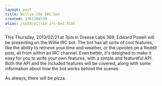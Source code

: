 ```yaml
---
layout: post
title: Willie the IRC bot
created: 1361200539
alias: /sp13/willie-irc-bot.html
---
```

This Thursday, 2013/02/21 at 7pm in Dreese Labs 369, Edward Powell will be presenting on the Willie IRC bot. The bot has all sorts of cool features, like the ability to retrieve your time and weather, or the upvotes on a Reddit post, all from within an IRC channel. Even better, it's designed to make it easy for you to write your own features, with a simple and featureful API. Both the API and the included features will be covered, along with some information about how the bot works behind the scenes.

As always, there will be pizza.

